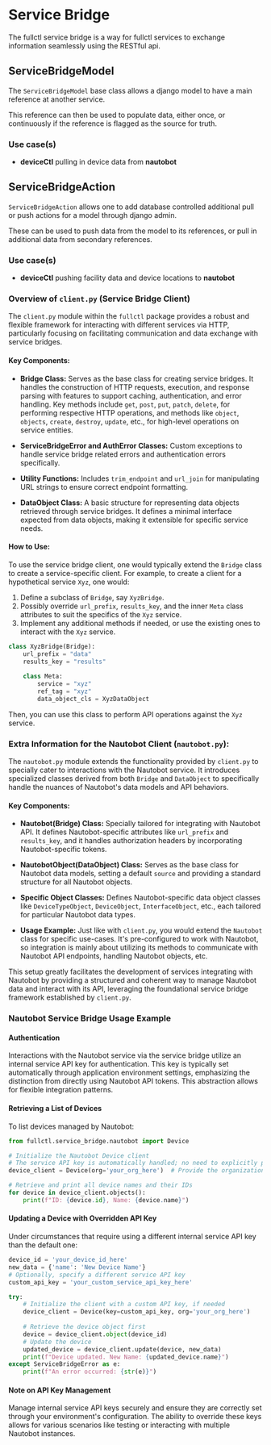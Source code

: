 # Service Bridge

The fullctl service bridge is a way for fullctl services to exchange information seamlessly using the RESTful api.

## ServiceBridgeModel

The `ServiceBridgeModel` base class allows a django model to have a main reference at another service.

This reference can then be used to populate data, either once, or continuously if the reference is flagged as the
source for truth.

### Use case(s)

- **deviceCtl** pulling in device data from **nautobot**

## ServiceBridgeAction

`ServiceBridgeAction` allows one to add database controlled additional pull or push actions for a model through django admin.

These can be used to push data from the model to its references, or pull in additional data from secondary references.

### Use case(s)

- **deviceCtl** pushing facility data and device locations to **nautobot**




### Overview of `client.py` (Service Bridge Client)

The `client.py` module within the `fullctl` package provides a robust and flexible framework for interacting with different services via HTTP, particularly focusing on facilitating communication and data exchange with service bridges. 

#### Key Components:

- **Bridge Class:** Serves as the base class for creating service bridges. It handles the construction of HTTP requests, execution, and response parsing with features to support caching, authentication, and error handling. Key methods include `get`, `post`, `put`, `patch`, `delete`, for performing respective HTTP operations, and methods like `object`, `objects`, `create`, `destroy`, `update`, etc., for high-level operations on service entities.
  
- **ServiceBridgeError and AuthError Classes:** Custom exceptions to handle service bridge related errors and authentication errors specifically.

- **Utility Functions:** Includes `trim_endpoint` and `url_join` for manipulating URL strings to ensure correct endpoint formatting.

- **DataObject Class:** A basic structure for representing data objects retrieved through service bridges. It defines a minimal interface expected from data objects, making it extensible for specific service needs.

#### How to Use:

To use the service bridge client, one would typically extend the `Bridge` class to create a service-specific client. For example, to create a client for a hypothetical service `Xyz`, one would:
1. Define a subclass of `Bridge`, say `XyzBridge`.
2. Possibly override `url_prefix`, `results_key`, and the inner `Meta` class attributes to suit the specifics of the `Xyz` service.
3. Implement any additional methods if needed, or use the existing ones to interact with the `Xyz` service.

```python
class XyzBridge(Bridge):
    url_prefix = "data"
    results_key = "results"
    
    class Meta:
        service = "xyz"
        ref_tag = "xyz"
        data_object_cls = XyzDataObject
```

Then, you can use this class to perform API operations against the `Xyz` service.


### Extra Information for the Nautobot Client (`nautobot.py`):

The `nautobot.py` module extends the functionality provided by `client.py` to specially cater to interactions with the Nautobot service. It introduces specialized classes derived from both `Bridge` and `DataObject` to specifically handle the nuances of Nautobot's data models and API behaviors.

#### Key Components:

- **Nautobot(Bridge) Class:** Specially tailored for integrating with Nautobot API. It defines Nautobot-specific attributes like `url_prefix` and `results_key`, and it handles authorization headers by incorporating Nautobot-specific tokens.

- **NautobotObject(DataObject) Class:** Serves as the base class for Nautobot data models, setting a default `source` and providing a standard structure for all Nautobot objects.

- **Specific Object Classes:** Defines Nautobot-specific data object classes like `DeviceTypeObject`, `DeviceObject`, `InterfaceObject`, etc., each tailored for particular Nautobot data types.

- **Usage Example:** Just like with `client.py`, you would extend the `Nautobot` class for specific use-cases. It's pre-configured to work with Nautobot, so integration is mainly about utilizing its methods to communicate with Nautobot API endpoints, handling Nautobot objects, etc.

This setup greatly facilitates the development of services integrating with Nautobot by providing a structured and coherent way to manage Nautobot data and interact with its API, leveraging the foundational service bridge framework established by `client.py`.

### Nautobot Service Bridge Usage Example

#### Authentication
Interactions with the Nautobot service via the service bridge utilize an internal service API key for authentication. This key is typically set automatically through application environment settings, emphasizing the distinction from directly using Nautobot API tokens. This abstraction allows for flexible integration patterns.

#### Retrieving a List of Devices

To list devices managed by Nautobot:

```python
from fullctl.service_bridge.nautobot import Device

# Initialize the Nautobot Device client
# The service API key is automatically handled; no need to explicitly provide it here
device_client = Device(org='your_org_here')  # Provide the organization slug

# Retrieve and print all device names and their IDs
for device in device_client.objects():
    print(f"ID: {device.id}, Name: {device.name}")
```

#### Updating a Device with Overridden API Key

Under circumstances that require using a different internal service API key than the default one:

```python
device_id = 'your_device_id_here'
new_data = {'name': 'New Device Name'}
# Optionally, specify a different service API key
custom_api_key = 'your_custom_service_api_key_here'

try:
    # Initialize the client with a custom API key, if needed
    device_client = Device(key=custom_api_key, org='your_org_here')
    
    # Retrieve the device object first
    device = device_client.object(device_id)
    # Update the device
    updated_device = device_client.update(device, new_data)
    print(f"Device updated. New Name: {updated_device.name}")
except ServiceBridgeError as e:
    print(f"An error occurred: {str(e)}")
```

#### Note on API Key Management

Manage internal service API keys securely and ensure they are correctly set through your environment's configuration. The ability to override these keys allows for various scenarios like testing or interacting with multiple Nautobot instances.
